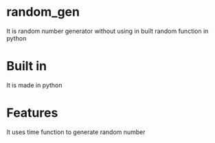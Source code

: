 # random_gen
It is random number generator without using in built random function in python

<h1>Built in</h1>
It is made in python

<h1>Features</h1>
It uses time function to generate random number
